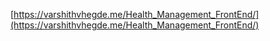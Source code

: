 [https://varshithvhegde.me/Health_Management_FrontEnd/](https://varshithvhegde.me/Health_Management_FrontEnd/)